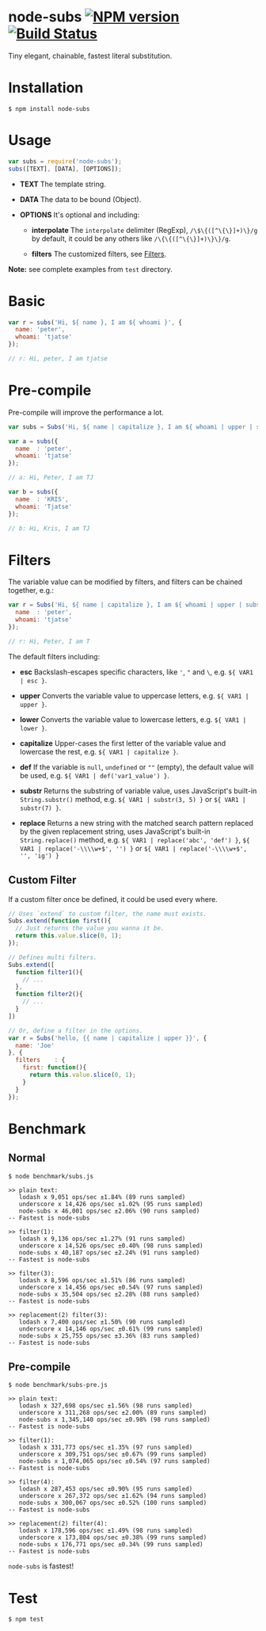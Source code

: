 node-subs [![NPM version](https://badge.fury.io/js/node-subs.svg)](http://badge.fury.io/js/node-subs) [![Build Status](https://travis-ci.org/Tjatse/range.svg?branch=master)](https://travis-ci.org/Tjatse/range)
=========

Tiny elegant, chainable, fastest literal substitution.

# Installation

```
$ npm install node-subs
```

# Usage

```javascript
var subs = require('node-subs');
subs([TEXT], [DATA], [OPTIONS]);
```

- **TEXT**
The template string.

- **DATA**
The data to be bound (Object).

- **OPTIONS**
It's optional and including:

  - **interpolate**
    The `interpolate` delimiter (RegExp), `/\$\{([^\{\}]+)\}/g` by default, it could be any others like `/\{\{([^\{\}]+)\}\}/g`.

  - **filters**
    The customized filters, see [Filters](#filters).

**Note:** see complete examples from `test` directory.

# Basic

```javascript
var r = subs('Hi, ${ name }, I am ${ whoami }', {
  name: 'peter',
  whoami: 'tjatse'
});

// r: Hi, peter, I am tjatse
```

# Pre-compile

Pre-compile will improve the performance a lot.

```javascript
var subs = Subs('Hi, ${ name | capitalize }, I am ${ whoami | upper | substr(0, 2) }');

var a = subs({
  name  : 'peter',
  whoami: 'tjatse'
});

// a: Hi, Peter, I am TJ

var b = subs({
  name  : 'KRIS',
  whoami: 'Tjatse'
});

// b: Hi, Kris, I am TJ
```

# Filters

The variable value can be modified by filters, and filters can be chained together, e.g.:

```javascript
var r = Subs('Hi, ${ name | capitalize }, I am ${ whoami | upper | substr(0, 1) }', {
  name  : 'peter',
  whoami: 'tjatse'
});

// r: Hi, Peter, I am T
```

The default filters including:

- **esc**
Backslash-escapes specific characters, like `'`, `"` and `\`, e.g. `${ VAR1 | esc }`.

- **upper**
Converts the variable value to uppercase letters, e.g. `${ VAR1 | upper }`.

- **lower**
Converts the variable value to lowercase letters, e.g. `${ VAR1 | lower }`.

- **capitalize**
Upper-cases the first letter of the variable value and lowercase the rest, e.g. `${ VAR1 | capitalize }`.

- **def**
If the variable is `null`, `undefined` or `""` (empty), the default value will be used, e.g. `${ VAR1 | def('var1_value') }`.

- **substr**
Returns the substring of variable value, uses JavaScript's built-in `String.substr()` method, e.g. `${ VAR1 | substr(3, 5) }` or `${ VAR1 | substr(7) }`.

- **replace**
Returns a new string with the matched search pattern replaced by the given replacement string, uses JavaScript's built-in `String.replace()` method, e.g. `${ VAR1 | replace('abc', 'def') }`, `${ VAR1 | replace('-\\\\w+$', '') }` or `${ VAR1 | replace('-\\\\w+$', '', 'ig') }`

## Custom Filter

If a custom filter once be defined, it could be used every where.

```javascript
// Uses `extend` to custom filter, the name must exists.
Subs.extend(function first(){
  // Just returns the value you wanna it be.
  return this.value.slice(0, 1);
});

// Defines multi filters.
Subs.extend([
  function filter1(){
    // ...
  },
  function filter2(){
    // ...
  }
])

// Or, define a filter in the options.
var r = Subs('hello, {{ name | capitalize | upper }}', {
  name: 'Joe'
}, {
  filters    : {
    first: function(){
      return this.value.slice(0, 1);
    }
  }
});
```

# Benchmark

## Normal

```
$ node benchmark/subs.js
```

```
>> plain text:
   lodash x 9,051 ops/sec ±1.84% (89 runs sampled)
   underscore x 14,426 ops/sec ±1.02% (95 runs sampled)
   node-subs x 46,001 ops/sec ±2.06% (90 runs sampled)
-- Fastest is node-subs

>> filter(1):
   lodash x 9,136 ops/sec ±1.27% (91 runs sampled)
   underscore x 14,526 ops/sec ±0.40% (98 runs sampled)
   node-subs x 40,187 ops/sec ±2.24% (91 runs sampled)
-- Fastest is node-subs

>> filter(3):
   lodash x 8,596 ops/sec ±1.51% (86 runs sampled)
   underscore x 14,456 ops/sec ±0.54% (97 runs sampled)
   node-subs x 35,504 ops/sec ±2.28% (88 runs sampled)
-- Fastest is node-subs

>> replacement(2) filter(3):
   lodash x 7,400 ops/sec ±1.50% (90 runs sampled)
   underscore x 14,146 ops/sec ±0.61% (99 runs sampled)
   node-subs x 25,755 ops/sec ±3.36% (83 runs sampled)
-- Fastest is node-subs
```

## Pre-compile

```
$ node benchmark/subs-pre.js
```

```
>> plain text:
   lodash x 327,698 ops/sec ±1.56% (98 runs sampled)
   underscore x 311,268 ops/sec ±2.00% (89 runs sampled)
   node-subs x 1,345,140 ops/sec ±0.98% (98 runs sampled)
-- Fastest is node-subs

>> filter(1):
   lodash x 331,773 ops/sec ±1.35% (97 runs sampled)
   underscore x 309,751 ops/sec ±0.67% (99 runs sampled)
   node-subs x 1,074,065 ops/sec ±0.54% (97 runs sampled)
-- Fastest is node-subs

>> filter(4):
   lodash x 287,453 ops/sec ±0.90% (95 runs sampled)
   underscore x 267,372 ops/sec ±1.62% (94 runs sampled)
   node-subs x 300,067 ops/sec ±0.52% (100 runs sampled)
-- Fastest is node-subs

>> replacement(2) filter(4):
   lodash x 178,596 ops/sec ±1.49% (98 runs sampled)
   underscore x 173,804 ops/sec ±0.38% (99 runs sampled)
   node-subs x 176,771 ops/sec ±0.34% (99 runs sampled)
-- Fastest is node-subs
```

`node-subs` is fastest!

# Test

```
$ npm test
```